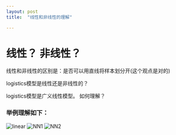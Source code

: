 ```yaml
---
layout: post
title:  "线性和非线性的理解"

---
```


# 线性？ 非线性？


线性和非线性的区别是：是否可以用直线将样本划分开(这个观点是对的) 

logistics模型是线性还是非线性的？

logistics模型是广义线性模型。 如何理解？


### 举例理解如下：
![linear]({{site.url}}/images/linear/linear.png)
![NN1]({{site.url}}/images/linear/NN1.png)
![NN2]({{site.url}}/images/linear/NN2.png)